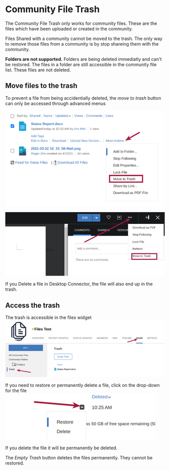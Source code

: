 # Community File Trash

The Community File Trash only works for community files. These are the files which have been uploaded or created in the community.

Files Shared with a community cannot be moved to the trash. The only way to remove those files from a community is by stop shareing them with the community.

**Folders are not supported.** Folders are being deleted immediatly and can't be restored. The files in a folder are still accessible in the community file list. These files are not deleted.

## Move files to the trash

To prevent a file from being accidentially deleted, the *move to trash* button can only be accessed through advanced menus

![Files Widget](/assets/images/user/communities/widget-move-to-trash.png)

![Files Widget](/assets/images/user/communities/view-move-to-trash.png)

If you Delete a file in Desktop Connector, the file will also end up in the trash.

## Access the trash

The trash is accessible in the files widget
![Community File Trash](/assets/images/user/communities/filie-trash.png)

If you need to restore or permanently delete a file, click on the drop-down for the file
![Restore / Delete](/assets/images/user/communities/restore-delete.png)

If you delete the file it will be permanently be deleted.

The *Empty Trash* button deletes the files permanently. They cannot be restored.
